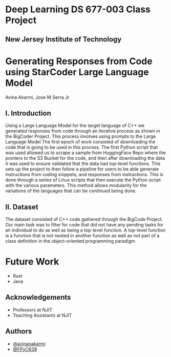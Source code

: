 # Deep Learning DS 677-003 Class Project
## New Jersey Institute of Technology

# Generating Responses from Code using StarCoder Large Language Model

Avina Akarmi, Jose M Serra Jr

## I. Introduction

Using a Large Language Model for the target language of C++ we generated responses from code through an iterative process as shown in the BigCoder Project. This process involves using prompts to the Large Language Model The first epoch of work consisted of downloading the code that is going to be used in this process. The first Python script that was used allowed us to scrape a sample from HuggingFace Repo where the pointers to the S3 Bucket for the code, and then after downloading the data it was used to ensure validated that the data had top-level functions. This sets up the project to then follow a pipeline for users to be able generate instructions from coding snippets, and responses from instructions. This is done through a series of Linux scripts that then execute the Python script with the various parameters. This method allows modularity for the variations of the languages that can be continued being done.


## II. Dataset

 The dataset consisted of C++ code gathered through the BigCode Project. Our main task was to filter for code that did not have any pending tasks for an individual to do as well as being a top-level function. A top-level function is a function that is not nested in another function as well as not part of a class definition in the object-oriented programming paradigm. 

# Future Work

- Rust
- Java


## Acknowledgements

 - Professors at NJIT
 - Teaching Assistants at NJIT


## Authors

- [@avinanakarmi](https://github.com/avinanakarmi)
- [@FPyC639](https://github.com/FPyC639)

